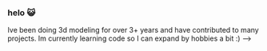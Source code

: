 ### helo 😺


Ive been doing 3d modeling for over 3+ years and have contributed to many projects.
Im currently learning code so I can expand by hobbies a bit :)
-->

